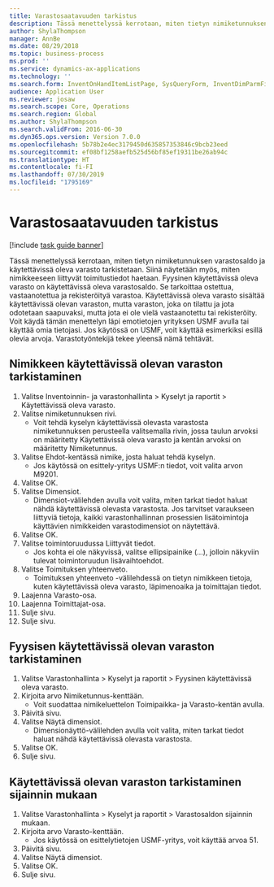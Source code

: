 ```yaml
---
title: Varastosaatavuuden tarkistus
description: Tässä menettelyssä kerrotaan, miten tietyn nimiketunnuksen varastosaldo ja käytettävissä oleva varasto tarkistetaan.
author: ShylaThompson
manager: AnnBe
ms.date: 08/29/2018
ms.topic: business-process
ms.prod: ''
ms.service: dynamics-ax-applications
ms.technology: ''
ms.search.form: InventOnHandItemListPage, SysQueryForm, InventDimParmFixed, InventSupply, DefaultDashboard, WHSInventPhysicalOnhand, WHSOnHand
audience: Application User
ms.reviewer: josaw
ms.search.scope: Core, Operations
ms.search.region: Global
ms.author: ShylaThompson
ms.search.validFrom: 2016-06-30
ms.dyn365.ops.version: Version 7.0.0
ms.openlocfilehash: 5b78b2e4ec3179450d635857353846c9bcb23eed
ms.sourcegitcommit: ef08bf1258aefb525d56bf85ef19311be26ab94c
ms.translationtype: HT
ms.contentlocale: fi-FI
ms.lasthandoff: 07/30/2019
ms.locfileid: "1795169"
---
```

# <a name="check-the-availability-of-stock"></a>Varastosaatavuuden tarkistus

[!include [task guide banner](../../includes/task-guide-banner.md)]

Tässä menettelyssä kerrotaan, miten tietyn nimiketunnuksen varastosaldo ja käytettävissä oleva varasto tarkistetaan. Siinä näytetään myös, miten nimikkeeseen liittyvät toimitustiedot haetaan. Fyysinen käytettävissä oleva varasto on käytettävissä oleva varastosaldo. Se tarkoittaa ostettua, vastaanotettua ja rekisteröityä varastoa. Käytettävissä oleva varasto sisältää käytettävissä olevan varaston, mutta varaston, joka on tilattu ja jota odotetaan saapuvaksi, mutta jota ei ole vielä vastaanotettu tai rekisteröity. Voit käydä tämän menettelyn läpi emotietojen yrityksen USMF avulla tai käyttää omia tietojasi. Jos käytössä on USMF, voit käyttää esimerkiksi esillä olevia arvoja. Varastotyöntekijä tekee yleensä nämä tehtävät.


## <a name="check-on-hand-inventory-for-an-item"></a>Nimikkeen käytettävissä olevan varaston tarkistaminen
1. Valitse Inventoinnin- ja varastonhallinta > Kyselyt ja raportit > Käytettävissä oleva varasto.
2. Valitse nimiketunnuksen rivi.
    * Voit tehdä kyselyn käytettävissä olevasta varastosta nimiketunnuksen perusteella valitsemalla rivin, jossa taulun arvoksi on määritetty Käytettävissä oleva varasto ja kentän arvoksi on määritetty Nimiketunnus.  
3. Valitse Ehdot-kentässä nimike, josta haluat tehdä kyselyn.
    * Jos käytössä on esittely-yritys USMF:n tiedot, voit valita arvon M9201.  
4. Valitse OK.
5. Valitse Dimensiot.
    * Dimensiot-välilehden avulla voit valita, miten tarkat tiedot haluat nähdä käytettävissä olevasta varastosta. Jos tarvitset varaukseen liittyviä tietoja, kaikki varastonhallinnan prosessien lisätoimintoja käyttävien nimikkeiden varastodimensiot on näytettävä.  
6. Valitse OK.
7. Valitse toimintoruudussa Liittyvät tiedot.
    * Jos kohta ei ole näkyvissä, valitse ellipsipainike (…), jolloin näkyviin tulevat toimintoruudun lisävaihtoehdot.  
8. Valitse Toimituksen yhteenveto.
    * Toimituksen yhteenveto -välilehdessä on tietyn nimikkeen tietoja, kuten käytettävissä oleva varasto, läpimenoaika ja toimittajan tiedot.  
9. Laajenna Varasto-osa.
10. Laajenna Toimittajat-osa.
11. Sulje sivu.
12. Sulje sivu.

## <a name="check-physical-on-hand-inventory"></a>Fyysisen käytettävissä olevan varaston tarkistaminen
1. Valitse Varastonhallinta > Kyselyt ja raportit > Fyysinen käytettävissä oleva varasto.
2. Kirjoita arvo Nimiketunnus-kenttään.
    * Voit suodattaa nimikeluettelon Toimipaikka- ja Varasto-kentän avulla.  
3. Päivitä sivu.
4. Valitse Näytä dimensiot.
    * Dimensionäyttö-välilehden avulla voit valita, miten tarkat tiedot haluat nähdä käytettävissä olevasta varastosta.  
5. Valitse OK.
6. Sulje sivu.

## <a name="check-on-hand-inventory-by-location"></a>Käytettävissä olevan varaston tarkistaminen sijainnin mukaan
1. Valitse Varastonhallinta > Kyselyt ja raportit > Varastosaldon sijainnin mukaan.
2. Kirjoita arvo Varasto-kenttään.
    * Jos käytössä on esittelytietojen USMF-yritys, voit käyttää arvoa 51.  
3. Päivitä sivu.
4. Valitse Näytä dimensiot.
5. Valitse OK.
6. Sulje sivu.

